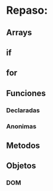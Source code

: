 # Repaso:

## Arrays

## if

## for

## Funciones

### Declaradas

### Anonimas

## Metodos

## Objetos


### DOM
